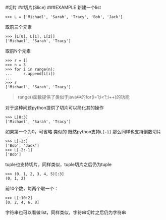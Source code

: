 #切片
##切片(Slice)
###EXAMPLE
新建一个list
```
>>> L = ['Michael', 'Sarah', 'Tracy', 'Bob', 'Jack']
```
取前三个元素
```
>>> [L[0], L[1], L[2]]
['Michael', 'Sarah', 'Tracy']
```
取前N个元素
```
>>> r = []
>>> n = 3
>>> for i in range(n):
...     r.append(L[i])
... 
>>> r
['Michael', 'Sarah', 'Tracy']
```
>range()函数提供了类似于java中的for(i=1;i<?;i++)的功能

对于这种问题python提供了切片可以简化其的操作
```
>>> L[0:3]
['Michael', 'Sarah', 'Tracy']
```
如果第一个为0，可省略
类似的 既然python支持`L[-1]`
那么同样也支持倒数切片
```
>>> L[-2:]
['Bob', 'Jack']
>>> L[-2:-1]
['Bob']
```
tuple也支持切片，同样类似，tuple切片之后仍为tuple
```
>>> (0, 1, 2, 3, 4, 5)[:3]
(0, 1, 2)
```
前10个数，每两个取一个：
```
>>> L[:10:2]
[0, 2, 4, 6, 8]
```
字符串也可以看做list，同样类似，字符串切片之后仍为字符串
